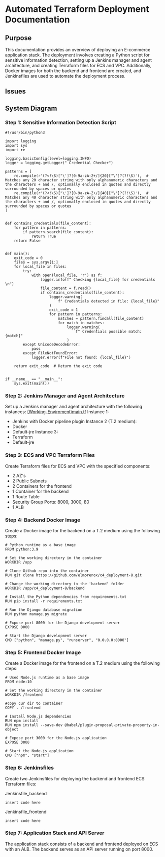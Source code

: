 # Automated Terraform Deployment Documentation

## Purpose
This documentation provides an overview of deploying an E-commerce application stack. The deployment involves creating a Python script for sensitive information detection, setting up a Jenkins manager and agent architecture, and creating Terraform files for ECS and VPC. Additionally, Docker images for both the backend and frontend are created, and Jenkinsfiles are used to automate the deployment process.

## Issues

## System Diagram

### Step 1: Sensitive Information Detection Script

``` 
#!/usr/bin/python3

import logging
import sys
import re

logging.basicConfig(level=logging.INFO)
logger = logging.getLogger(" Credential Checker")

patterns = [
    re.compile(r'(?<!\S)["\']?[0-9a-zA-Z+/]{20}["\']?(?!\S)'),  # Matches any 20 character string with only alphanumeric characters and the characters + and /, optionally enclosed in quotes and directly surrounded by spaces or quotes
    re.compile(r'(?<!\S)["\']?[0-9a-zA-Z+/]{40}["\']?(?!\S)'),  # Matches any 40 character string with only alphanumeric characters and the characters + and /, optionally enclosed in quotes and directly surrounded by spaces or quotes
]


def contains_credentials(file_content):
    for pattern in patterns:
        if pattern.search(file_content):
            return True
    return False


def main():
    exit_code = 0
    files = sys.argv[1:]
    for local_file in files:
        try:
            with open(local_file, 'r') as f:
                logger.info(f" Checking {local_file} for credentials \n")
                file_content = f.read()
                if contains_credentials(file_content):
                    logger.warning(
                        f" Credentials detected in file: {local_file}"
                    )
                    exit_code = 1
                    for pattern in patterns:
                        matches = pattern.findall(file_content)
                        for match in matches:
                            logger.warning(
                                f" Credentials possible match: {match}"
                            )
        except UnicodeDecodeError:
            pass
        except FileNotFoundError:
            logger.error(f"File not found: {local_file}")

    return exit_code  # Return the exit code


if __name__ == "__main__":
    sys.exit(main())

```

### Step 2: Jenkins Manager and Agent Architecture
Set up a Jenkins manager and agent architecture with the following instances:
[(Working-Enviroment)main.tf](JenkinsTF/(Working-Enviroment)main.tf)
Instance 1:
- Jenkins with Docker pipeline plugin
Instance 2 (T.2 medium):
- Docker
- Default-jre
Instance 3:
- Terraform
- Default-jre

### Step 3: ECS and VPC Terraform Files
Create Terraform files for ECS and VPC with the specified components:
- 2 AZ's
- 2 Public Subnets
- 2 Containers for the frontend
- 1 Container for the backend
- 1 Route Table
- Security Group Ports: 8000, 3000, 80
- 1 ALB

### Step 4: Backend Docker Image
Create a Docker image for the backend on a T.2 medium using the following steps:
```
# Python runtime as a base image
FROM python:3.9

# Set the working directory in the container
WORKDIR /app

# Clone Github repo into the container
RUN git clone https://github.com/elmorenox/c4_deployment-8.git

# Change the working directory to the 'backend' folder
WORKDIR /app/c4_deployment-8/backend

# Install the Python dependencies from requirements.txt
RUN pip install -r requirements.txt

# Run the Django database migration
RUN python manage.py migrate

# Expose port 8000 for the Django development server
EXPOSE 8000

# Start the Django development server 
CMD ["python", "manage.py", "runserver", "0.0.0.0:8000"]
```

### Step 5: Frontend Docker Image
Create a Docker image for the frontend on a T.2 medium using the following steps:
```
# Used Node.js runtime as a base image
FROM node:10

# Set the working directory in the container
WORKDIR /frontend

#copy cur dir to container
COPY . /frontend

# Install Node.js dependencies
RUN npm install 
RUN npm install --save-dev @babel/plugin-proposal-private-property-in-object

# Expose port 3000 for the Node.js application
EXPOSE 3000

# Start the Node.js application
CMD ["npm", "start"]
```

### Step 6: Jenkinsfiles
Create two Jenkinsfiles for deploying the backend and frontend ECS Terraform files:

Jenkinsfile_backend
```
insert code here
```

Jenkinsfile_frontend
```
insert code here
```

### Step 7: Application Stack and API Server
The application stack consists of a backend and frontend deployed on ECS with an ALB. The backend serves as an API server running on port 8000.
